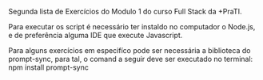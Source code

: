 Segunda lista de Exercícios do Modulo 1 do curso Full Stack da +PraTI.

Para executar os script é necessário ter instaldo no computador o Node.js, e de preferência alguma IDE que execute Javascript.

Para alguns exercícios em especifíco pode ser necessária a biblioteca do prompt-sync, para tal, o comand a seguir deve ser executado no terminal: npm install prompt-sync